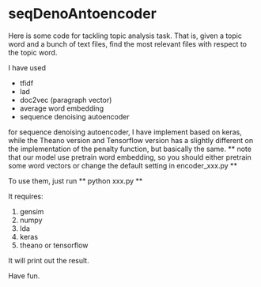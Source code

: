 # seqDenoAntoencoder

Here is some code for tackling topic analysis task. That is, given a topic word and a bunch of text files, find the most relevant files with respect to the topic word.

I have used
* tfidf
* lad
* doc2vec (paragraph vector)
* average word embedding
* sequence denoising autoencoder

for sequence denoising autoencoder, I have implement based on keras, while the Theano version and Tensorflow version has a slightly different on the implementation of the penalty function, but basically the same.
** note that our model use pretrain word embedding, so you should either pretrain some word vectors or change the default setting in encoder_xxx.py **

To use them, just run
** python xxx.py **

It requires:
1. gensim
2. numpy
3. lda
4. keras
5. theano or tensorflow


It will print out the result.

Have fun.
